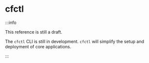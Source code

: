 # cfctl

:::info

This reference is still a draft.

The `cfctl` CLI is still in development. `cfctl` will simplify the setup and deployment of core applications.

:::
